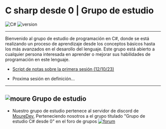 # C sharp desde 0   |   Grupo de estudio 
![C#](https://p92.com/binaries/content/gallery/p92website/technologies/c-sharp-details.png)
![version](https://img.shields.io/badge/Dotnet%20-%207.0.402%20-%20%23653afb?style=flat-square&logo=dotenv&logoColor=653afb&labelColor=7b7b7b) 

---

Bienvenido al grupo de estudio de programación en C#, donde se está realizando un proceso de aprendizaje desde los conceptos básicos hasta los más avanzados en el desarollo del lenguaje. Este grupo está abierto a cualquier persona interesada en aprender o mejorar sus habilidades de programación en este lenguaje.

* [Script de notas sobre la primera sesión (12/10/23)](https://github.com/puertalex/Grupo-de-estudio-CSharp-desde-0/blob/master/Fundamentos/Program.cs)

* Proxima sesión en definición...

---

## ![moure](https://cdn.discordapp.com/emojis/987095048430714940.gif?size=48&amp;quality=lossless)  Grupo de estudio

* Nuestro grupo de estudio pertenece al servidor de discord de [MoureDev](https://discord.gg/mouredev), Perteneciendo nosotros a el grupo titulado "Grupo de estudio C# desde 0" en el foro de grupos
[![forum](https://media.discordapp.net/attachments/978006902866841710/1162445606770446446/foro.png?ex=653bf6d5&is=652981d5&hm=9e3bb838e72a10588f89f4eb2087a0674bf301edb9978df1a9f50a4aef193b67&=&width=906&height=202)](https://discord.gg/mouredev)
